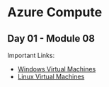 # Azure Compute
## Day 01 - Module 08


Important Links:
* [Windows Virtual Machines](https://docs.microsoft.com/en-us/azure/virtual-machines/windows/overview?WT.mc_id=AZ-MVP-5001832)
* [Linux Virtual Machines](https://docs.microsoft.com/en-us/azure/virtual-machines/linux/overview?WT.mc_id=AZ-MVP-5001832)